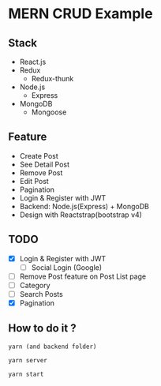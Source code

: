 # MERN CRUD Example

## Stack

- React.js
- Redux
  - Redux-thunk
- Node.js
  - Express
- MongoDB
  - Mongoose

## Feature

- Create Post
- See Detail Post
- Remove Post
- Edit Post
- Pagination
- Login & Register with JWT
- Backend: Node.js(Express) + MongoDB
- Design with Reactstrap(bootstrap v4)

## TODO

- [x] Login & Register with JWT
  - [ ] Social Login (Google)
- [ ] Remove Post feature on Post List page
- [ ] Category
- [ ] Search Posts
- [x] Pagination

## How to do it ?

```
yarn (and backend folder)

yarn server

yarn start
```
